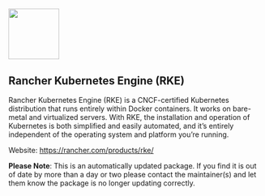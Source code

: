 # <img src="https://rawcdn.githack.com/erwinkersten/chocolatey-packages/f91662c8b0c331926ad30ec35156f8bb20cf7daf/icons/rke.svg" height="100"/>[](https://rancher.com/products/rke)

## Rancher Kubernetes Engine (RKE)

Rancher Kubernetes Engine (RKE) is a CNCF-certified Kubernetes distribution that runs entirely within Docker containers. It works on bare-metal and virtualized servers. With RKE, the installation and operation of Kubernetes is both simplified and easily automated, and it’s entirely independent of the operating system and platform you’re running.

Website: https://rancher.com/products/rke/

**Please Note**: This is an automatically updated package. If you find it is out of date by more than a day or two please contact the maintainer(s) and let them know the package is no longer updating correctly.
    